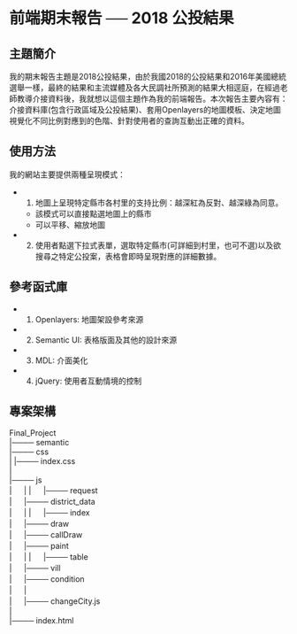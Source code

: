 # 前端期末報告 ── 2018 公投結果

## 主題簡介
我的期末報告主題是2018公投結果，由於我國2018的公投結果和2016年美國總統選舉一樣，最終的結果和主流媒體及各大民調社所預測的結果大相逕庭，在經過老師教導介接資料後，我就想以這個主題作為我的前端報告。本次報告主要內容有：介接資料庫(包含行政區域及公投結果)、套用Openlayers的地圖模板、決定地圖視覺化不同比例對應到的色階、針對使用者的查詢互動出正確的資料。

## 使用方法
我的網站主要提供兩種呈現模式：   
* 1. 地圖上呈現特定縣市各村里的支持比例：越深紅為反對、越深綠為同意。   
  * 該模式可以直接點選地圖上的縣市
  * 可以平移、縮放地圖
* 2. 使用者點選下拉式表單，選取特定縣市(可詳細到村里，也可不選)以及欲搜尋之特定公投案，表格會即時呈現對應的詳細數據。

## 參考函式庫
* 1. Openlayers:  地圖架設參考來源
* 2. Semantic UI: 表格版面及其他的設計來源
* 3. MDL:         介面美化
* 4. jQuery:      使用者互動情境的控制

## 專案架構   
Final_Project   
      |──── semantic    
      |──── css   
      |      |──── index.css    
      |   
      |──── js    
      |   　 |
      |   　 |──── request   
      |   　 |──── district_data   
      |   　 |
      |   　 |──── index   
      |   　 |──── draw    
      |   　 |──── callDraw    
      |   　 |──── paint   
      |   　 |
      |   　 |──── table   
      |   　 |──── vill    
      |   　 |──── condition   
      |   　 |   
      |   　 |──── changeCity.js   
      |   
      |──── index.html    
